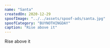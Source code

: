 ```yaml
---
name: "Santa"
createdOn: 2020-12-29
spoofImage: "../../assets/spoof-ads/santa.jpg"
spoofCategory: "BUYNOTHINGDAY"
caption: "Rise above it"
---
```


Rise above it
